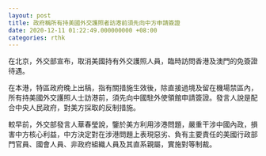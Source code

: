```yaml
---
layout: post
title: 政府稱所有持美國外交護照者訪港前須先向中方申請簽證
date: 2020-12-11 01:22:49.000000000 +08:00
categories: rthk
---
```


在北京，外交部宣布，取消美國持有外交護照人員，臨時訪問香港及澳門的免簽證待遇。

在本港，特區政府晚上出稿，指有關措施生效後，除直接過境及留在機場禁區內，所有持美國外交護照人士訪港前，須先向中國駐外使領館申請簽證。發言人說是配合中央人民政府，對美方採取的反制措施。

較早前，外交部發言人華春瑩說，鑒於美方利用涉港問題，嚴重干涉中國內政，損害中方核心利益，中方決定對在涉港問題上表現惡劣、負有主要責任的美國行政部門官員、國會人員、非政府組織人員及其直系親屬，實施對等制裁。
